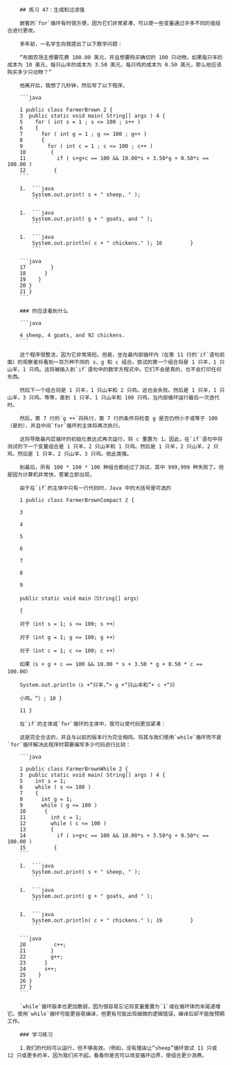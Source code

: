         ## 练习 47：生成和过滤值

        嵌套的`for`循环有时很方便，因为它们非常紧凑，可以使一些变量通过许多不同的值组合进行更改。

        多年前，一名学生向我提出了以下数学问题：

        “布朗农场主想要花费 100.00 美元，并且想要购买确切的 100 只动物。如果每只羊的成本为 10 美元，每只山羊的成本为 3.50 美元，每只鸡的成本为 0.50 美元，那么他应该购买多少只动物？”

        他离开后，我想了几秒钟，然后写了以下程序。

        ```java

        1 public class FarmerBrown 2 {
        3  public static void main( String[] args ) 4 {
        5    for ( int s = 1 ; s <= 100 ; s++ )
        6    {
        7      for ( int g = 1 ; g <= 100 ; g++ )
        8      {
        9        for ( int c = 1 ; c <= 100 ; c++ )
        10        {
        11          if ( s+g+c == 100 && 10.00*s + 3.50*g + 0.50*c == 100.00 )
        12         {
        ```

        1.  ```java
            System.out.print( s + " sheep, " );
            ```

        1.  ```java
            System.out.print( g + " goats, and " );
            ```

        1.  ```java
            System.out.println( c + " chickens." ); 16         }
            ```

        ```java
        17        }
        18      }
        19    }
        20 }
        21 }
        ```

        ### 你应该看到什么

        ```java

        4 sheep, 4 goats, and 92 chickens.
        ```

        这个程序很整洁，因为它非常简短。但是，坐在最内部循环内（在第 11 行的`if`语句前面）的观察者将看到一百万种不同的 s、g 和 c 组合。尝试的第一个组合将是 1 只羊，1 只山羊，1 只鸡。这将被插入到`if`语句中的数学方程式中。它们不会是真的，也不会打印任何东西。

        然后下一个组合将是 1 只羊，1 只山羊和 2 只鸡。这也会失败。然后是 1 只羊，1 只山羊，3 只鸡。等等，直到 1 只羊，1 只山羊和 100 只鸡，当内部循环运行最后一次迭代时。

        然后，第 7 行的`g ++`将执行，第 7 行的条件将检查 g 是否仍然小于或等于 100（是的），并且中间`for`循环的主体将再次执行。

        这将导致最内层循环的初始化表达式再次运行，将 c 重置为 1。因此，在`if`语句中将测试的下一个变量组合是 1 只羊，2 只山羊和 1 只鸡。然后是 1 只羊，2 只山羊，2 只鸡，然后是 1 只羊，2 只山羊，3 只鸡。依此类推。

        到最后，所有 100 * 100 * 100 种组合都经过了测试，其中 999,999 种失败了。但是因为计算机非常快，答案立即出现。

        由于在`if`的主体中只有一行代码时，Java 中的大括号是可选的

        1 public class FarmerBrownCompact 2 {

        3

        4

        5

        6

        7

        8

        9

        public static void main（String[] args）

        {

        对于（int s = 1; s <= 100; s ++）

        对于（int g = 1; g <= 100; g ++）

        对于（int c = 1; c <= 100; c ++）

        如果（s + g + c == 100 && 10.00 * s + 3.50 * g + 0.50 * c == 100.00）

        System.out.println（s +“只羊，”+ g +“只山羊和”+ c +“只

        小鸡。“）; 10 }

        11 }

        在`if`的主体或`for`循环的主体中，我可以使代码更加紧凑：

        这是完全合法的，并且与以前的版本行为完全相同。将其与我们使用`while`循环而不是`for`循环解决此程序时需要编写多少代码进行比较：

        ```java

        1 public class FarmerBrownWhile 2 {
        3  public static void main( String[] args ) 4 {
        5    int s = 1;
        6    while ( s <= 100 )
        7    {
        8      int g = 1;
        9      while ( g <= 100 )
        10      {
        11        int c = 1;
        12        while ( c <= 100 )
        13        {
        14          if ( s+g+c == 100 && 10.00*s + 3.50*g + 0.50*c == 100.00 )
        15         {
        ```

        1.  ```java
            System.out.print( s + " sheep, " );
            ```

        1.  ```java
            System.out.print( g + " goats, and " );
            ```

        1.  ```java
            System.out.println( c + " chickens." ); 19         }
            ```

        ```java
        20         c++;
        21        }
        22        g++;
        23      }
        24      s++;
        25    }
        26 }
        27 }
        ```

        `while`循环版本也更加脆弱，因为很容易忘记将变量重置为`1`或在循环体的末尾递增它。使用`while`循环可能更容易编译，但更有可能出现细微的逻辑错误，编译后却不能按预期工作。

        ### 学习练习

        1.我们的代码可以运行，但不够高效。（例如，没有理由让“sheep”循环尝试 11 只或 12 只或更多的羊，因为我们买不起。看看你是否可以改变循环边界，使组合更少浪费。

